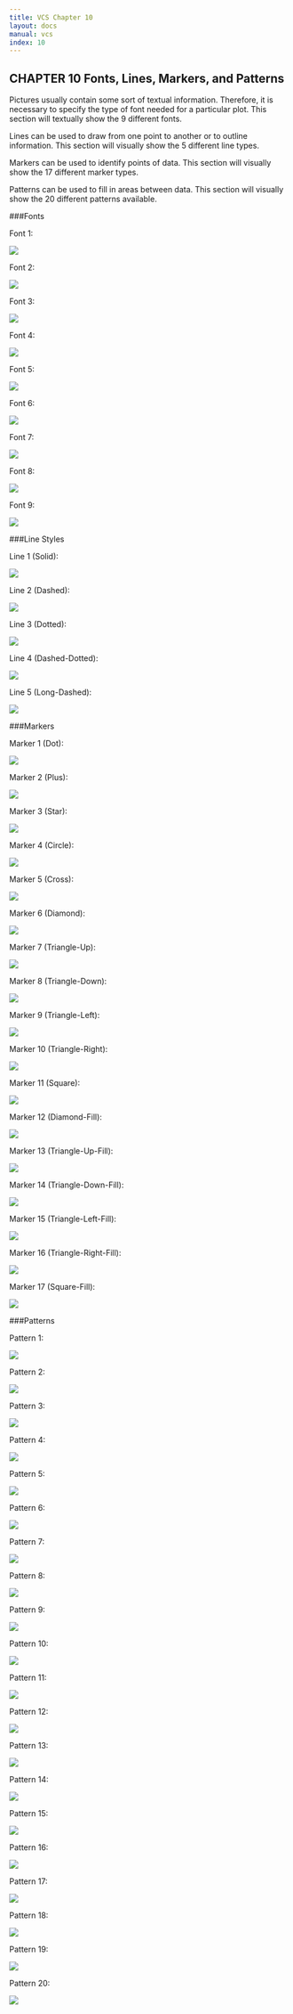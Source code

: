 ```yaml
---
title: VCS Chapter 10
layout: docs
manual: vcs
index: 10
---
```






##  CHAPTER 10 Fonts, Lines, Markers, and Patterns

Pictures usually contain some sort of textual information. Therefore, it is
necessary to specify the type of font needed for a particular plot. This
section will textually show the 9 different fonts.

Lines can be used to draw from one point to another or to outline information.
This section will visually show the 5 different line types.

Markers can be used to identify points of data. This section will visually
show the 17 different marker types.

Patterns can be used to fill in areas between data. This section will visually
show the 20 different patterns available.

###Fonts

Font 1:

![](/images/vcs-3.gif)

Font 2:

![](/images/vcs-4.gif)

Font 3:

![](/images/vcs-5.gif)

Font 4:

![](/images/vcs-6.gif)

Font 5:

![](/images/vcs-7.gif)

Font 6:

![](/images/vcs-8.gif)

Font 7:

![](/images/vcs-9.gif)

Font 8:

![](/images/vcs-10.gif)

Font 9:

![](/images/vcs-11.gif)

###Line Styles

Line 1 (Solid):

![](/images/vcs-12.gif)

Line 2 (Dashed):

![](/images/vcs-13.gif)

Line 3 (Dotted):

![](/images/vcs-14.gif)

Line 4 (Dashed-Dotted):

![](/images/vcs-15.gif)

Line 5 (Long-Dashed):

![](/images/vcs-16.gif)

###Markers

Marker 1 (Dot):

![](/images/vcs-17.gif)

Marker 2 (Plus):

![](/images/vcs-18.gif)

Marker 3 (Star):

![](/images/vcs-19.gif)

Marker 4 (Circle):

![](/images/vcs-20.gif)

Marker 5 (Cross):

![](/images/vcs-21.gif)

Marker 6 (Diamond):

![](/images/vcs-22.gif)

Marker 7 (Triangle-Up):

![](/images/vcs-23.gif)

Marker 8 (Triangle-Down):

![](/images/vcs-24.gif)

Marker 9 (Triangle-Left):

![](/images/vcs-25.gif)

Marker 10 (Triangle-Right):

![](/images/vcs-26.gif)

Marker 11 (Square):

![](/images/vcs-27.gif)

Marker 12 (Diamond-Fill):

![](/images/vcs-28.gif)

Marker 13 (Triangle-Up-Fill):

![](/images/vcs-29.gif)

Marker 14 (Triangle-Down-Fill):

![](/images/vcs-30.gif)

Marker 15 (Triangle-Left-Fill):

![](/images/vcs-31.gif)

Marker 16 (Triangle-Right-Fill):

![](/images/vcs-32.gif)

Marker 17 (Square-Fill):

![](/images/vcs-33.gif)



###Patterns

Pattern 1:

![](/images/vcs-34.gif)

Pattern 2:

![](/images/vcs-35.gif)

Pattern 3:

![](/images/vcs-36.gif)

Pattern 4:

![](/images/vcs-37.gif)

Pattern 5:

![](/images/vcs-38.gif)

Pattern 6:

![](/images/vcs-39.gif)

Pattern 7:

![](/images/vcs-40.gif)

Pattern 8:

![](/images/vcs-41.gif)

Pattern 9:

![](/images/vcs-42.gif)

Pattern 10:

![](/images/vcs-43.gif)

Pattern 11:

![](/images/vcs-44.gif)

Pattern 12:

![](/images/vcs-45.gif)

Pattern 13:

![](/images/vcs-46.gif)

Pattern 14:

![](/images/vcs-47.gif)

Pattern 15:

![](/images/vcs-48.gif)

Pattern 16:

![](/images/vcs-49.gif)

Pattern 17:

![](/images/vcs-50.gif)

Pattern 18:

![](/images/vcs-51.gif)

Pattern 19:

![](/images/vcs-52.gif)

Pattern 20:

![](/images/vcs-53.gif)


